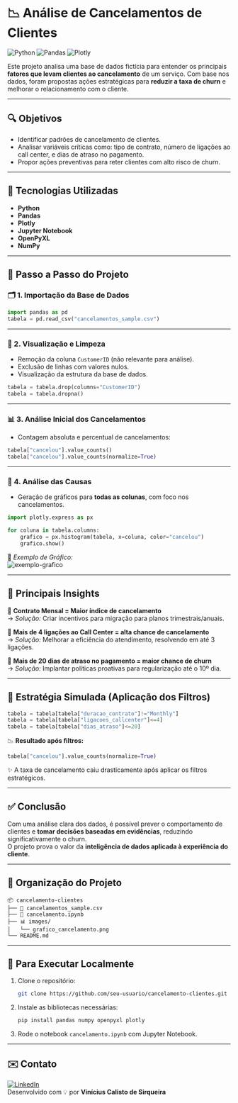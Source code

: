 
# 📉 Análise de Cancelamentos de Clientes

![Python](https://img.shields.io/badge/Python-3776AB?style=for-the-badge&logo=python&logoColor=white)
![Pandas](https://img.shields.io/badge/Pandas-150458?style=for-the-badge&logo=pandas&logoColor=white)
![Plotly](https://img.shields.io/badge/Plotly-3F4F75?style=for-the-badge&logo=plotly&logoColor=white)

Este projeto analisa uma base de dados fictícia para entender os principais **fatores que levam clientes ao cancelamento** de um serviço. Com base nos dados, foram propostas ações estratégicas para **reduzir a taxa de churn** e melhorar o relacionamento com o cliente.

---

## 🔍 Objetivos

- Identificar padrões de cancelamento de clientes.
- Analisar variáveis críticas como: tipo de contrato, número de ligações ao call center, e dias de atraso no pagamento.
- Propor ações preventivas para reter clientes com alto risco de churn.

---

## 🧰 Tecnologias Utilizadas

- **Python**
- **Pandas**
- **Plotly**
- **Jupyter Notebook**
- **OpenPyXL**
- **NumPy**

---

## 🚶 Passo a Passo do Projeto

### 🗂️ 1. Importação da Base de Dados

```python
import pandas as pd
tabela = pd.read_csv("cancelamentos_sample.csv")
```

---

### 👀 2. Visualização e Limpeza

- Remoção da coluna `CustomerID` (não relevante para análise).
- Exclusão de linhas com valores nulos.
- Visualização da estrutura da base de dados.

```python
tabela = tabela.drop(columns="CustomerID")
tabela = tabela.dropna()
```

---

### 📊 3. Análise Inicial dos Cancelamentos

- Contagem absoluta e percentual de cancelamentos:

```python
tabela["cancelou"].value_counts()
tabela["cancelou"].value_counts(normalize=True)
```

---

### 🧠 4. Análise das Causas

- Geração de gráficos para **todas as colunas**, com foco nos cancelamentos.

```python
import plotly.express as px

for coluna in tabela.columns:
    grafico = px.histogram(tabela, x=coluna, color="cancelou")
    grafico.show()
```

📸 *Exemplo de Gráfico:*  
![exemplo-grafico](images/grafico_cancelamento.png)

---

## 🧩 Principais Insights

📌 **Contrato Mensal = Maior índice de cancelamento**  
→ *Solução:* Criar incentivos para migração para planos trimestrais/anuais.

📌 **Mais de 4 ligações ao Call Center = alta chance de cancelamento**  
→ *Solução:* Melhorar a eficiência do atendimento, resolvendo em até 3 ligações.

📌 **Mais de 20 dias de atraso no pagamento = maior chance de churn**  
→ *Solução:* Implantar políticas proativas para regularização até o 10º dia.

---

## 🎯 Estratégia Simulada (Aplicação dos Filtros)

```python
tabela = tabela[tabela["duracao_contrato"]!="Monthly"]
tabela = tabela[tabela["ligacoes_callcenter"]<=4]
tabela = tabela[tabela["dias_atraso"]<=20]
```

📉 **Resultado após filtros:**

```python
tabela["cancelou"].value_counts(normalize=True)
```

✨ A taxa de cancelamento caiu drasticamente após aplicar os filtros estratégicos.

---

## ✅ Conclusão

Com uma análise clara dos dados, é possível prever o comportamento de clientes e **tomar decisões baseadas em evidências**, reduzindo significativamente o churn.  
O projeto prova o valor da **inteligência de dados aplicada à experiência do cliente**.

---

## 📁 Organização do Projeto

```
📦 cancelamento-clientes
├── 📜 cancelamentos_sample.csv
├── 📓 cancelamento.ipynb
├── 📊 images/
│   └── grafico_cancelamento.png
└── README.md
```

---

## 📌 Para Executar Localmente

1. Clone o repositório:
   ```bash
   git clone https://github.com/seu-usuario/cancelamento-clientes.git
   ```

2. Instale as bibliotecas necessárias:
   ```bash
   pip install pandas numpy openpyxl plotly
   ```

3. Rode o notebook `cancelamento.ipynb` com Jupyter Notebook.

---

## ✉️ Contato

[![LinkedIn](https://img.shields.io/badge/LinkedIn-blue?style=flat&logo=linkedin)](https://www.linkedin.com/in/viniciuscalisto/)  
Desenvolvido com 💡 por **Vinícius Calisto de Sirqueira**
